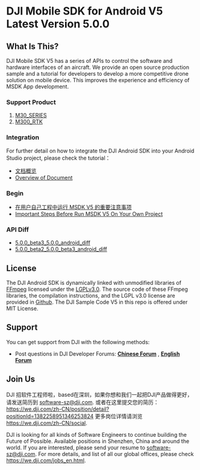 # DJI Mobile SDK for Android V5 Latest Version 5.0.0

## What Is This?

DJI Mobile SDK V5 has a series of APIs to control the software and hardware interfaces of an aircraft. We provide an open source production sample and a tutorial for developers to develop a more competitive drone solution on mobile device. This improves the experience and efficiency of MSDK App development.

### Support Product

1. [M30_SERIES](https://www.dji.com/cn/matrice-30?site=brandsite&from=nav)
2. [M300_RTK](https://www.dji.com/cn/matrice-300?site=brandsite&from=nav)

### Integration

For further detail on how to integrate the DJI Android SDK into your Android Studio project, please check the tutorial：
- [文档概览](https://developer.dji.com/doc/mobile-sdk-tutorial/cn/overview.html)
- [Overview of Document](https://developer.dji.com/doc/mobile-sdk-tutorial/en/overview.html)

### Begin

- [在用户自己工程中运行 MSDK V5 的重要注意事项](https://developer.dji.com/doc/mobile-sdk-tutorial/cn/quick-start.html#%E5%9C%A8%E7%94%A8%E6%88%B7%E8%87%AA%E5%B7%B1%E5%B7%A5%E7%A8%8B%E4%B8%AD%E8%BF%90%E8%A1%8C-msdk-v5-%E7%9A%84%E9%87%8D%E8%A6%81%E6%B3%A8%E6%84%8F%E4%BA%8B%E9%A1%B9)
- [Important Steps Before Run MSDK V5 On Your Own Project](https://developer.dji.com/doc/mobile-sdk-tutorial/en/quick-start.html#important-steps-before-run-msdk-v5-on-your-own-project)

### API Diff

- [5.0.0_beta3_5.0.0_android_diff](https://dji-sdk.github.io/Mobile-SDK-Android-V5/Docs/API-Diff/5.0.0_beta3_5.0.0_android_diff.html)
- [5.0.0_beta2_5.0.0_beta3_android_diff](https://dji-sdk.github.io/Mobile-SDK-Android-V5/Docs/API-Diff/5.0.0_beta2_5.0.0_beta3_android_diff.html)

## License

The DJI Android SDK is dynamically linked with unmodified libraries of <a href=http://ffmpeg.org>FFmpeg</a> licensed under the <a href=https://www.gnu.org/licenses/lgpl-3.0.html.en>LGPLv3.0</a>. The source code of these FFmpeg libraries, the compilation instructions, and the LGPL v3.0 license are provided in [Github](https://github.com/dji-sdk/FFmpeg). The DJI Sample Code V5 in this repo is offered under MIT License.

## Support

You can get support from DJI with the following methods:

- Post questions in DJI Developer Forums:
  [**Chinese Forum**](https://djisdksupport.zendesk.com/hc/zh-cn/community/topics)
  , [**English Forum**](https://djisdksupport.zendesk.com/hc/en-us/community/topics)

## Join Us

DJI 招软件工程师啦，based在深圳，如果你想和我们一起把DJI产品做得更好，请发送简历到 <software-sz@dji.com>.  或者在这里提交您的简历：https://we.dji.com/zh-CN/position/detail?positionId=1382258951346253824 更多岗位详情请浏览 <https://we.dji.com/zh-CN/social>.

DJI is looking for all kinds of Software Engineers to continue building the Future of Possible. Available positions in Shenzhen, China and around the world. If you are interested, please send your resume to <software-sz@dji.com>. For more details, and list of all our global offices, please check <https://we.dji.com/jobs_en.html>.